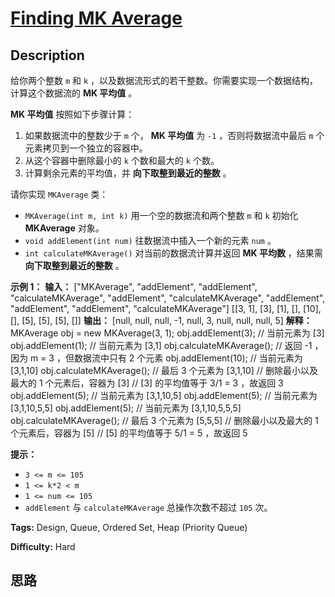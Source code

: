 # [Finding MK Average][title]

## Description

给你两个整数 `m` 和 `k` ，以及数据流形式的若干整数。你需要实现一个数据结构，计算这个数据流的 **MK 平均值** 。

**MK 平均值** 按照如下步骤计算：

  1. 如果数据流中的整数少于 `m` 个， **MK 平均值** 为 `-1` ，否则将数据流中最后 `m` 个元素拷贝到一个独立的容器中。
  2. 从这个容器中删除最小的 `k` 个数和最大的 `k` 个数。
  3. 计算剩余元素的平均值，并 **向下取整到最近的整数** 。

请你实现 `MKAverage` 类：

  * `MKAverage(int m, int k)` 用一个空的数据流和两个整数 `m` 和 `k` 初始化 **MKAverage** 对象。
  * `void addElement(int num)` 往数据流中插入一个新的元素 `num` 。
  * `int calculateMKAverage()` 对当前的数据流计算并返回 **MK 平均数** ，结果需 **向下取整到最近的整数** 。

**示例 1：**
            **输入：**    ["MKAverage", "addElement", "addElement", "calculateMKAverage", "addElement", "calculateMKAverage", "addElement", "addElement", "addElement", "calculateMKAverage"]    [[3, 1], [3], [1], [], [10], [], [5], [5], [5], []]    **输出：**    [null, null, null, -1, null, 3, null, null, null, 5]        **解释：**    MKAverage obj = new MKAverage(3, 1);     obj.addElement(3);        // 当前元素为 [3]    obj.addElement(1);        // 当前元素为 [3,1]    obj.calculateMKAverage(); // 返回 -1 ，因为 m = 3 ，但数据流中只有 2 个元素    obj.addElement(10);       // 当前元素为 [3,1,10]    obj.calculateMKAverage(); // 最后 3 个元素为 [3,1,10]                              // 删除最小以及最大的 1 个元素后，容器为 [3]                              // [3] 的平均值等于 3/1 = 3 ，故返回 3    obj.addElement(5);        // 当前元素为 [3,1,10,5]    obj.addElement(5);        // 当前元素为 [3,1,10,5,5]    obj.addElement(5);        // 当前元素为 [3,1,10,5,5,5]    obj.calculateMKAverage(); // 最后 3 个元素为 [5,5,5]                              // 删除最小以及最大的 1 个元素后，容器为 [5]                              // [5] 的平均值等于 5/1 = 5 ，故返回 5    

**提示：**

  * `3 <= m <= 105`
  * `1 <= k*2 < m`
  * `1 <= num <= 105`
  * `addElement` 与 `calculateMKAverage` 总操作次数不超过 `105` 次。


**Tags:** Design, Queue, Ordered Set, Heap (Priority Queue)

**Difficulty:** Hard

## 思路

[title]: https://leetcode-cn.com/problems/finding-mk-average
